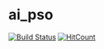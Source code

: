 # ai_pso

[![Build Status](https://travis-ci.org/henriquepassos/ai_pso.svg?branch=master)](https://travis-ci.org/henriquepassos/ai_pso)
[![HitCount](http://hits.dwyl.io/henriquepassos/ai_pso.svg)](http://hits.dwyl.io/henriquepassos/ai_pso)
